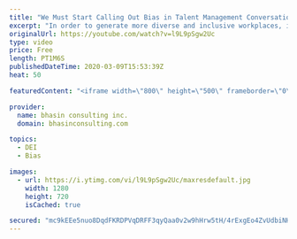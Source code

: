 ```yaml
---
title: "We Must Start Calling Out Bias in Talent Management Conversations"
excerpt: "In order to generate more diverse and inclusive workplaces, it's key to address the specific biases that are affecting your organization. DEI expert Ritu Bhasin discusses why is so important when it comes to talent management, succession planning, and more.  - - - - -   bhasin consulting inc. (bci) is"
originalUrl: https://youtube.com/watch?v=l9L9pSgw2Uc
type: video
price: Free
length: PT1M6S
publishedDateTime: 2020-03-09T15:53:39Z
heat: 50

featuredContent: "<iframe width=\"800\" height=\"500\" frameborder=\"0\" src=\"https://www.youtube.com/embed/l9L9pSgw2Uc\" allow=\"accelerometer; autoplay; encrypted-media; gyroscope; picture-in-picture\" allowfullscreen></iframe>"

provider:
  name: bhasin consulting inc.
  domain: bhasinconsulting.com

topics:
  - DEI
  - Bias

images:
  - url: https://i.ytimg.com/vi/l9L9pSgw2Uc/maxresdefault.jpg
    width: 1280
    height: 720
    isCached: true

secured: "mc9kEEe5nuo8DqdFKRDPVqDRFF3qyQaa0v2w9hHrw5tH/4rExgEo4ZvUdbiNH7kPMiiDzs+ENEe46GPpBLgR0nNuKMmnk5ZkFMiXRpsWZBDqjKz6v4Vo1963/m2HgDgAFx3BrQn/1Hy7wKV9AKLjQ900nHUKayM2iN+tBg8agi2oD7W9PT3HUrCU899iawBEcJVzAkbllzvZ9GKGr0sEwO4TYYnJvoXsdnhd7jVXoNZ4y+E8rOrcopKlsrMJoeNIVNgYa0t8mmyHQIJMm1no/McNk6my36H/zxdWies2FAuGqts88UxeSyXBA5wUhPxQf6bTZNOVyCk00mJkqJwVWqCHPWUY8qu8wxVyy9o2y4IhvBVVPCeyV6qHOqqk8XvTwfQTwVdwE6NQNBxXb/hjVcFsGPNqHVUf2NbF6QuZte4=;lrPW/riB1YD5yvCUIXu6pg=="
---
```



